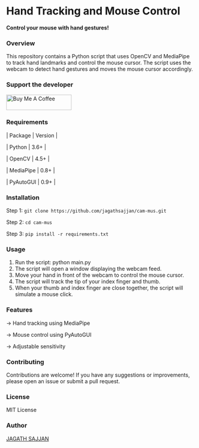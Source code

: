 **Hand Tracking and Mouse Control**
=====================================

**Control your mouse with hand gestures!**

### Overview

This repository contains a Python script that uses OpenCV and MediaPipe to track hand landmarks and control the mouse cursor. The script uses the webcam to detect hand gestures and moves the mouse cursor accordingly.

### Support the developer

<a href="https://www.buymeacoffee.com/jagathsajjan" target="_blank"><img src="https://cdn.buymeacoffee.com/buttons/default-orange.png" alt="Buy Me A Coffee" height="41" width="174"></a>

### Requirements

| Package | Version |
>
| Python | 3.6+ |
>
| OpenCV | 4.5+ |
>
| MediaPipe | 0.8+ |
>
| PyAutoGUI | 0.9+ |

### Installation

Step 1: ```git clone https://github.com/jagathsajjan/cam-mus.git```
>
Step 2: ```cd cam-mus```
>
Step 3: ```pip install -r requirements.txt```

### Usage

1. Run the script: python main.py
2. The script will open a window displaying the webcam feed.
3. Move your hand in front of the webcam to control the mouse cursor.
4. The script will track the tip of your index finger and thumb.
5. When your thumb and index finger are close together, the script will simulate a mouse click.

### Features

-> Hand tracking using MediaPipe
>
-> Mouse control using PyAutoGUI
>
-> Adjustable sensitivity

### Contributing
Contributions are welcome! If you have any suggestions or improvements, please open an issue or submit a pull request.

### License

MIT License

### Author

<a href="https://github.com/jagath-sajjan" target="_blank"> JAGATH SAJJAN </a>